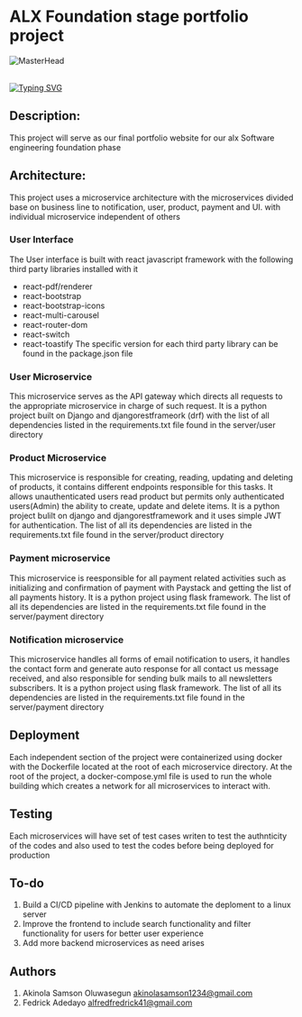 # ALX Foundation stage portfolio project

![MasterHead](https://www.alxafrica.com/wp-content/uploads/2023/01/7_Do-hard-things-100.jpg)
<br><br>

[![Typing SVG](https://readme-typing-svg.herokuapp.com?font=Merriweather&size=25&duration=4000&pause=1000&color=FF0000&background=00FFE400&center=true&width=1000&lines=ALX+Portfoliio+Website+Project;This+is+the+hard+thing+we+built😊;By+Akinola+Samson+and+Adebayo+Fredrick)](https://git.io/typing-svg)
## Description:

This project will serve as our final portfolio website for our alx Software engineering foundation phase

## Architecture:

This project uses a microservice architecture with the microservices divided base on business line to notification, user, product, payment and UI. with individual microservice independent of others

### User Interface
The User interface is built with react javascript framework with the following third party libraries installed with it
* react-pdf/renderer
* react-bootstrap
* react-bootstrap-icons
* react-multi-carousel
* react-router-dom
* react-switch
* react-toastify
The specific version for each third party library can be found in the package.json file


### User Microservice
This microservice serves as the API gateway which directs all requests to the appropriate microservice in charge of such request. It is a python project built on Django and djangorestframeork (drf) with the list of all dependencies listed in the requirements.txt file found in the server/user directory

### Product Microservice
This microservice is responsible for creating, reading, updating and deleting of products, it contains different endpoints responsible for this tasks. It allows unauthenticated users read product but permits only authenticated users(Admin) the ability to create, update and delete items. It is a python project bulilt on django and djangorestframework and it uses simple JWT for authentication. The list of all its dependencies are listed in the requirements.txt file found in the server/product directory

### Payment microservice
This microservice is reesponsible for all payment related activities such as initializing and confirmation of payment with Paystack and getting the list of all payments history. It is a python project using flask framework. The list of all its dependencies are listed in the requirements.txt file found in the server/payment directory

### Notification microservice
This microservice handles all forms of email notification to users, it handles the contact form and generate auto response for all contact us message received, and also responsible for sending bulk mails to all newsletters subscribers. It is a python project using flask framework. The list of all its dependencies are listed in the requirements.txt file found in the server/payment directory

## Deployment
Each independent section of the project were containerized using docker with the Dockerfile located at the root of each microservice directory.
At the root of the project, a docker-compose.yml file is used to run the whole building which creates a network for all microservices to interact with.

## Testing
Each microservices will have set of test cases writen to test the authnticity of the codes and also used to test the codes before being deployed for production
## To-do
1. Build a CI/CD pipeline with Jenkins to automate the deploment to a linux server
1. Improve the frontend to include search functionality and filter functionality for users for better user experience
1. Add more backend microservices as need arises
## Authors
1. Akinola Samson Oluwasegun <akinolasamson1234@gmail.com>
1. Fedrick Adedayo <alfredfredrick41@gmail.com>
